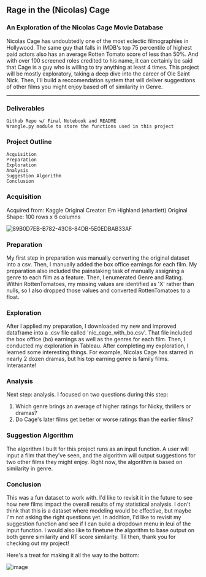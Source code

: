## Rage in the (Nicolas) Cage
### An Exploration of the Nicolas Cage Movie Database

Nicolas Cage has undoubtedly one of the most eclectic filmographies in Hollywood. The same guy that falls in IMDB's top 75 percentile of highest paid actors also has an average Rotten Tomato score of less than 50%. And with over 100 screened roles credited to his name, it can certainly be said that Cage is a guy who is willing to try anything at least 4 times. This project will be mostly exploratory, taking a deep dive into the career of Ole Saint Nick. Then, I'll build a reccomendation system that will deliver suggestions of other films you might enjoy based off of similarity in Genre.
___________________________________________________________________________________________________________________________
### Deliverables

    Github Repo w/ Final Notebook and README
    Wrangle.py module to store the functions used in this project
    
### Project Outline

    Acquisition
    Preparation
    Exploration
    Analysis
    Suggestion Algorithm
    Conclusion

### Acquisition

Acquired from: Kaggle
Original Creator:  Em Highland (ehartlett)
Original Shape: 100 rows x 6 columns

![89B0D7EB-B782-43C6-84DB-5E0EDBAB33AF](https://github.com/mack-mcglenn/indy_project/assets/122935207/b0fa578c-4f44-43fc-9118-6ba50b8f59a7)

### Preparation

My first step in preparation was manually converting the original dataset into a csv. Then, I manually added the box office earnings for each film. My preparation also included the painstaking task of manually assigning a genre to each film as a feature. Then, I enumerated Genre and Rating. Within RottenTomatoes, my missing values are identified as 'X' rather than nulls, so I also dropped those values and converted RottenTomatoes to a float.

### Exploration

After I applied my preparation, I downloaded my new and improved dataframe into a .csv file called 'nic_cage_with_bo.csv'. That file included the box office (bo) earnings as well as the genres for each film. Then, I conducted my exploration in Tableau. After completing my exploration, I learned some interesting things. For example, Nicolas Cage has starred in nearly 2 dozen dramas, but his top earning genre is family films. Interasante!

### Analysis

Next step: analysis. I focused on two questions during this step:
1. Which genre brings an average of higher ratings for Nicky, thrillers or dramas?
2. Do Cage's later films get better or worse ratings than the earlier films?

### Suggestion Algorithm

The algorithm I built for this project runs as an input function. A user will input a film that they've seen, and the algorithm will output suggestions for two other films they might enjoy. Right now, the algorithm is based on similarity in genre. 

### Conclusion

This was a fun dataset to work with. I'd like to revisit it in the future to see how new films impact the overall results of my statistical analysis. I don't think that this is a dataset where modeling would be effective, but maybe I'm not asking the right questions yet. In addition, I'd like to revisit my suggestion function and see if I can build a dropdown menu in leui of the input function. I would also like to finetune the algorithm to base output on both genre similarity and RT score similarity. Til then, thank you for checking out my project! 

Here's a treat for making it all the way to the bottom:

![image](https://github.com/mack-mcglenn/indy_project/assets/122935207/960dad28-35cb-4efa-b249-2eac4b730f95)

